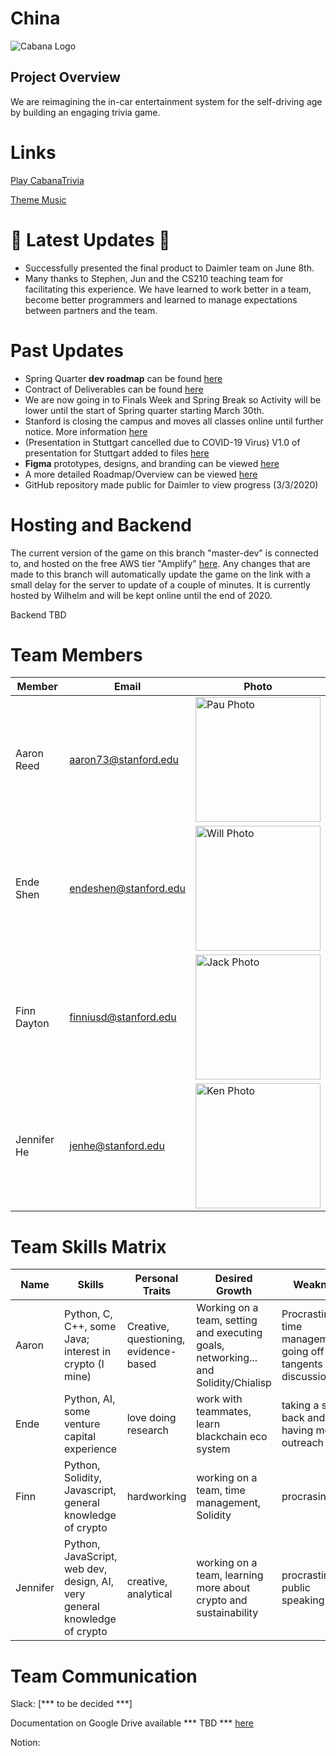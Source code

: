 # China

<img src="Cabana Logo.png" alt="Cabana Logo"/>

 ## Project Overview
 
 We are reimagining the in-car entertainment system for the self-driving age by building an engaging trivia game.


# Links
[Play CabanaTrivia](https://master-dev.d28ds4nnoxwdjw.amplifyapp.com)

 [Theme Music](https://open.spotify.com/user/21kv2tf3fcihbiwnlgww7asly/playlist/65LWzmY6oKjGv141vKFQqX?si=bn9aqPjESgKEjo_0pvkYFQ)

 # :rocket: Latest Updates :rocket:
 * Successfully presented the final product to Daimler team on June 8th.
 * Many thanks to Stephen, Jun and the CS210 teaching team for facilitating this experience. We have learned to work better in a team, become better programmers and learned to manage expectations between partners and the team. 
 
  #  Past Updates 
 *  Spring Quarter **dev roadmap** can be found [here](https://docs.google.com/document/d/1ChToyw4i9olIfGBn4hQI5PKr5D6cuIxsthny17nNpTE/edit?usp=sharing)
 * Contract of Deliverables can be found [here](https://docs.google.com/document/d/1Iv_HUolDp9VPYimOF6F2-ApQbSc_rVTuXsCuaLQxfLA/edit?usp=sharing)
 * We are now going in to Finals Week and Spring Break so Activity will be lower until the start of Spring quarter starting March 30th. 
 * Stanford is closing the campus and moves all classes online until further notice. More information [here](https://healthalerts.stanford.edu/)
 * (Presentation in Stuttgart cancelled due to COVID-19 Virus) V1.0 of presentation for Stuttgart added to files [here](https://github.com/cs210/Daimler/blob/master/Presentation%20Outline%20(V1.0))
 * **Figma** prototypes, designs, and branding can be viewed [here](https://www.figma.com/proto/wgkf0Bb5YrHXKGYLv3OfVI/Trivia-Start-Page?node-id=9%3A93&scaling=min-zoom)
 * A more detailed Roadmap/Overview can be viewed [here](https://docs.google.com/spreadsheets/d/1XCwTbh0N-ijNtFKVzL6cxW9gsjVZF3XECJRNrYBc3ho/edit#gid=0)
 * GitHub repository made public for Daimler to view progress (3/3/2020)
 
 # Hosting and Backend
 
The current version of the game on this branch "master-dev" is connected to, and hosted on the free AWS tier "Amplify" [here](https://master-dev.d28ds4nnoxwdjw.amplifyapp.com). Any changes that are made to this branch will automatically update the game on the link with a small delay for the server to update of a couple of minutes. It is currently hosted by Wilhelm and will be kept online until the end of 2020. 

Backend TBD

 
 # Team Members
Member |  Email | Photo
--- | --- | ---
Aaron Reed | aaron73@stanford.edu| <img src="/Resources/Headshots/PauNormal.jpg" alt="Pau Photo" height="200" />
Ende Shen |endeshen@stanford.edu | <img src="/Resources/Headshots/Will headshot.jpg" alt="Will Photo" height="200" />
Finn Dayton | finniusd@stanford.edu | <img src="/Resources/Headshots/Jack Headshot.jpeg" alt="Jack Photo" height="200"/>
Jennifer He |jenhe@stanford.edu | <img src="/Resources/Headshots/received_418816395692875.jpeg" alt="Ken Photo" height="200"/>

# Team Skills Matrix

Name | Skills | Personal Traits | Desired Growth | Weakness
--- | --- | --- | --- | ---
Aaron | Python, C, C++, some Java; interest in crypto (I mine) | Creative, questioning, evidence-based | Working on a team, setting and executing goals, networking... and Solidity/Chialisp | Procrastination, time management, going off on tangents in discussions
Ende | Python, AI, some venture capital experience | love doing research | work with teammates, learn blackchain eco system | taking a step back and having more outreach
Finn | Python, Solidity, Javascript, general knowledge of crypto | hardworking | working on a team, time management, Solidity | procrasination 
Jennifer | Python, JavaScript, web dev, design, AI, very general knowledge of crypto | creative, analytical | working on a team, learning more about crypto and sustainability | procrastination, public speaking


# Team Communication

Slack: [*** to be decided ***]

Documentation on Google Drive available *** TBD *** [here](https://drive.google.com/drive/u/1/folders/0AAK6_efKZUj2Uk9PVA)

Notion: 
